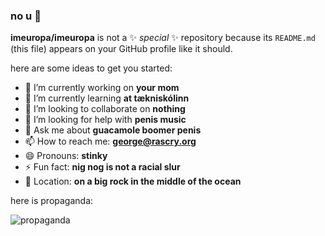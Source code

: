### no u 👋

**imeuropa/imeuropa** is not a ✨ _special_ ✨ repository because its `README.md` (this file) appears on your GitHub profile like it should.

here are some ideas to get you started:

- 🔭 I’m currently working on **your mom**
- 🌱 I’m currently learning **at tækniskólinn**
- 👯 I’m looking to collaborate on **nothing**
- 🤔 I’m looking for help with **penis music**
- 💬 Ask me about **guacamole boomer penis**
- 📫 How to reach me: **george@rascry.org**
- 😄 Pronouns: **stinky**
- ⚡ Fun fact: **nig nog is not a racial slur**
- 📍 Location: **on a big rock in the middle of the ocean**

here is propaganda:

![propaganda](https://media.discordapp.net/attachments/733755878762741820/733756346930954250/euflag_2950399b.jpg)

